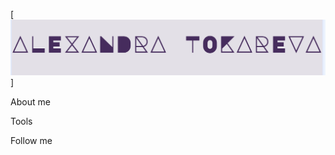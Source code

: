 [![Headers](https://github.com/AlexandraTM01/AlexandraTM01/blob/main/assets/Снимок%20экрана%202023-11-08%20в%2015.26.55.png)]

About me

Tools

Follow me
